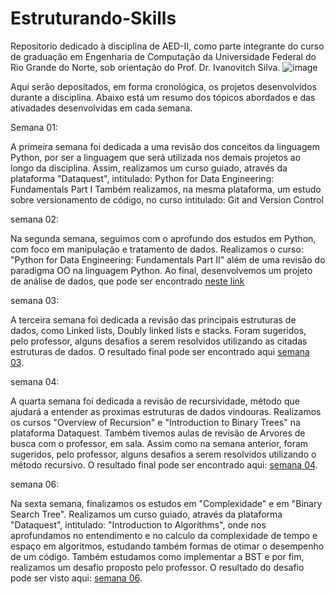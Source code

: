 # Estruturando-Skills
Repositorio dedicado à disciplina de AED-II, como parte integrante do curso de graduação em Engenharia de Computação da Universidade Federal do Rio Grande do Norte, sob
orientação do Prof. Dr. Ivanovitch Silva.
![image](https://user-images.githubusercontent.com/102931554/227108425-3e99bbac-3691-442c-9499-0cfdf7c973c8.png)


Aqui serão depositados, em forma cronológica, os projetos desenvolvidos durante a disciplina. 
Abaixo está um resumo dos tópicos abordados e das ativadades desenvolvidas em cada semana.

Semana 01:

A primeira semana foi dedicada a uma revisão dos conceitos da linguagem Python, por ser a linguagem que será utilizada nos demais projetos ao longo da disciplina.
Assim, realizamos um curso guiado, através da plataforma "Dataquest", intitulado: Python for Data Engineering: Fundamentals Part I
Também realizamos, na mesma plataforma, um estudo sobre versionamento de código, no curso intitulado: Git and Version Control

semana 02:

Na segunda semana, seguimos com o aprofundo dos estudos em Python, com foco em manipulação e tratamento de dados. Realizamos o curso: "Python for Data Engineering: Fundamentals Part II" além de uma revisão do paradigma OO na linguagem Python. Ao final, desenvolvemos um projeto de análise de dados, que pode ser encontrado 
[neste link](https://github.com/Nilsiane/Estruturando-Skills/tree/main/Semana_02)

semana 03:

A terceira semana foi dedicada a revisão das principais estruturas de dados, como Linked lists, Doubly linked lists e stacks. Foram sugeridos, pelo professor, alguns desafios a serem resolvidos utilizando as citadas estruturas de dados. O resultado final pode ser encontrado aqui [semana 03](https://github.com/Nilsiane/Estruturando-Skills/tree/main/Semana03).

semana 04:

A quarta semana foi dedicada a revisão de recursividade, método que ajudará a entender as proximas estruturas de dados vindouras. Realizamos os cursos "Overview of Recursion" e "Introduction to Binary Trees" na plataforma Dataquest. Também tivemos aulas de revisão de Arvores de busca com o professor, em sala. Assim como na semana anterior, foram sugeridos, pelo professor, alguns desafios a serem resolvidos utilizando o método recursivo. O resultado final pode ser encontrado aqui: [semana 04](https://github.com/Nilsiane/Estruturando-Skills/tree/main/Semana04).

semana 06:

Na sexta semana, finalizamos os estudos em "Complexidade" e em "Binary Search Tree". Realizamos um curso guiado, através da plataforma "Dataquest", intitulado: "Introduction to Algorithms", onde nos aprofundamos no entendimento e no calculo da complexidade de tempo e espaço em algoritmos, estudando também formas de otimar o desempenho de um código. Também estudamos como implementar a BST e por fim, realizamos um desafio proposto pelo professor. O resultado do desafio pode ser visto aqui: [semana 06](https://github.com/Nilsiane/Estruturando-Skills/tree/main/Semana06).
